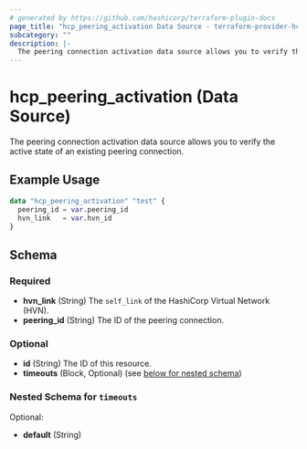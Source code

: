```yaml
---
# generated by https://github.com/hashicorp/terraform-plugin-docs
page_title: "hcp_peering_activation Data Source - terraform-provider-hcp"
subcategory: ""
description: |-
  The peering connection activation data source allows you to verify the active state of an existing peering connection.
---
```


# hcp_peering_activation (Data Source)

The peering connection activation data source allows you to verify the active state of an existing peering connection.

## Example Usage

```terraform
data "hcp_peering_activation" "test" {
  peering_id = var.peering_id
  hvn_link   = var.hvn_id
}
```

<!-- schema generated by tfplugindocs -->
## Schema

### Required

- **hvn_link** (String) The `self_link` of the HashiCorp Virtual Network (HVN).
- **peering_id** (String) The ID of the peering connection.

### Optional

- **id** (String) The ID of this resource.
- **timeouts** (Block, Optional) (see [below for nested schema](#nestedblock--timeouts))

<a id="nestedblock--timeouts"></a>
### Nested Schema for `timeouts`

Optional:

- **default** (String)


